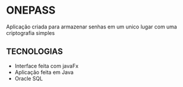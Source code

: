 # ONEPASS
Aplicação criada para armazenar senhas em um unico lugar com uma criptografia simples

## TECNOLOGIAS
- Interface feita com javaFx
- Aplicação feita em Java
- Oracle SQL
